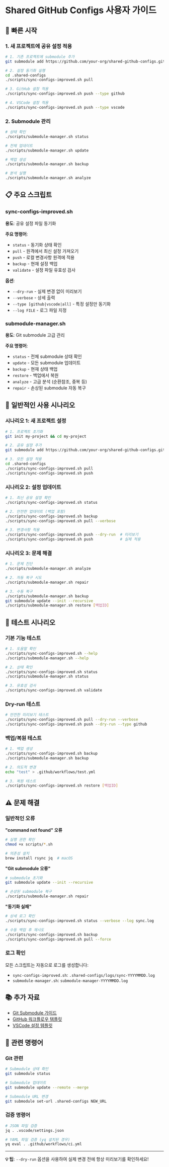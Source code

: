 # Shared GitHub Configs 사용자 가이드

## 🚀 빠른 시작

### 1. 새 프로젝트에 공유 설정 적용

```bash
# 1. 기존 프로젝트에 submodule 추가
git submodule add https://github.com/your-org/shared-github-configs.git .shared-configs

# 2. 설정 동기화 실행
cd .shared-configs
./scripts/sync-configs-improved.sh pull

# 3. GitHub 설정 적용
./scripts/sync-configs-improved.sh push --type github

# 4. VSCode 설정 적용  
./scripts/sync-configs-improved.sh push --type vscode
```

### 2. Submodule 관리

```bash
# 상태 확인
./scripts/submodule-manager.sh status

# 전체 업데이트
./scripts/submodule-manager.sh update

# 백업 생성
./scripts/submodule-manager.sh backup

# 분석 실행
./scripts/submodule-manager.sh analyze
```

## 📋 주요 스크립트

### sync-configs-improved.sh
**용도**: 공유 설정 파일 동기화

**주요 명령어**:
- `status` - 동기화 상태 확인
- `pull` - 원격에서 최신 설정 가져오기
- `push` - 로컬 변경사항 원격에 적용
- `backup` - 현재 설정 백업
- `validate` - 설정 파일 유효성 검사

**옵션**:
- `--dry-run` - 실제 변경 없이 미리보기
- `--verbose` - 상세 출력
- `--type [github|vscode|all]` - 특정 설정만 동기화
- `--log FILE` - 로그 파일 지정

### submodule-manager.sh  
**용도**: Git submodule 고급 관리

**주요 명령어**:
- `status` - 전체 submodule 상태 확인
- `update` - 모든 submodule 업데이트
- `backup` - 현재 상태 백업
- `restore` - 백업에서 복원
- `analyze` - 고급 분석 (순환참조, 중복 등)
- `repair` - 손상된 submodule 자동 복구

## 🔧 일반적인 사용 시나리오

### 시나리오 1: 새 프로젝트 설정
```bash
# 1. 프로젝트 초기화
git init my-project && cd my-project

# 2. 공유 설정 추가
git submodule add https://github.com/your-org/shared-github-configs.git .shared-configs

# 3. 모든 설정 적용
cd .shared-configs
./scripts/sync-configs-improved.sh pull
./scripts/sync-configs-improved.sh push
```

### 시나리오 2: 설정 업데이트
```bash
# 1. 최신 공유 설정 확인
./scripts/sync-configs-improved.sh status

# 2. 안전한 업데이트 (백업 포함)
./scripts/sync-configs-improved.sh backup
./scripts/sync-configs-improved.sh pull --verbose

# 3. 변경사항 적용
./scripts/sync-configs-improved.sh push --dry-run  # 미리보기
./scripts/sync-configs-improved.sh push            # 실제 적용
```

### 시나리오 3: 문제 해결
```bash
# 1. 문제 진단
./scripts/submodule-manager.sh analyze

# 2. 자동 복구 시도
./scripts/submodule-manager.sh repair

# 3. 수동 복구
./scripts/submodule-manager.sh backup
git submodule update --init --recursive
./scripts/submodule-manager.sh restore [백업ID]
```

## 🧪 테스트 시나리오

### 기본 기능 테스트
```bash
# 1. 도움말 확인
./scripts/sync-configs-improved.sh --help
./scripts/submodule-manager.sh --help

# 2. 상태 확인
./scripts/sync-configs-improved.sh status
./scripts/submodule-manager.sh status

# 3. 유효성 검사
./scripts/sync-configs-improved.sh validate
```

### Dry-run 테스트
```bash
# 안전한 미리보기 테스트
./scripts/sync-configs-improved.sh pull --dry-run --verbose
./scripts/sync-configs-improved.sh push --dry-run --type github
```

### 백업/복원 테스트
```bash
# 1. 백업 생성
./scripts/sync-configs-improved.sh backup
./scripts/submodule-manager.sh backup

# 2. 의도적 변경
echo "test" > .github/workflows/test.yml

# 3. 복원 테스트
./scripts/sync-configs-improved.sh restore [백업ID]
```

## ⚠️ 문제 해결

### 일반적인 오류

**"command not found" 오류**
```bash
# 실행 권한 확인
chmod +x scripts/*.sh

# 의존성 설치
brew install rsync jq  # macOS
```

**"Git submodule 오류"**
```bash
# submodule 초기화
git submodule update --init --recursive

# 손상된 submodule 복구
./scripts/submodule-manager.sh repair
```

**"동기화 실패"**
```bash
# 상세 로그 확인
./scripts/sync-configs-improved.sh status --verbose --log sync.log

# 수동 백업 후 재시도
./scripts/sync-configs-improved.sh backup
./scripts/sync-configs-improved.sh pull --force
```

### 로그 확인
모든 스크립트는 자동으로 로그를 생성합니다:
- `sync-configs-improved.sh`: `.shared-configs/logs/sync-YYYYMMDD.log`  
- `submodule-manager.sh`: `submodule-manager-YYYYMMDD.log`

## 📚 추가 자료

- [Git Submodule 가이드](git-submodule-guide.md)
- [GitHub 워크플로우 템플릿](../github-templates/)
- [VSCode 설정 템플릿](../vscode-templates/)

## 🔗 관련 명령어

### Git 관련
```bash
# Submodule 상태 확인
git submodule status

# Submodule 업데이트
git submodule update --remote --merge

# Submodule URL 변경
git submodule set-url .shared-configs NEW_URL
```

### 검증 명령어
```bash
# JSON 파일 검증
jq . .vscode/settings.json

# YAML 파일 검증 (yq 설치된 경우)
yq eval . .github/workflows/ci.yml
```

---

**💡 팁**: `--dry-run` 옵션을 사용하여 실제 변경 전에 항상 미리보기를 확인하세요!
